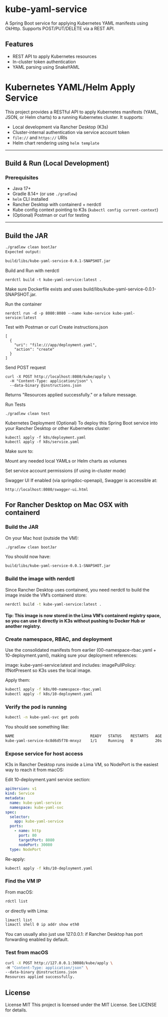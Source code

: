 # kube-yaml-service

A Spring Boot service for applying Kubernetes YAML manifests using OkHttp. Supports POST/PUT/DELETE via a REST API.

## Features

- REST API to apply Kubernetes resources
- In-cluster token authentication
- YAML parsing using SnakeYAML

# Kubernetes YAML/Helm Apply Service

This project provides a RESTful API to apply Kubernetes manifests (YAML, JSON, or Helm charts) to a running Kubernetes cluster. It supports:
- Local development via Rancher Desktop (K3s)
- Cluster-internal authentication via service account token
- `file://` and `https://` URIs
- Helm chart rendering using `helm template`

---

## Build & Run (Local Development)

### Prerequisites

- Java 17+
- Gradle 8.14+ (or use `./gradlew`)
- `helm` CLI installed
- Rancher Desktop with containerd + nerdctl
- Kube config context pointing to K3s (`kubectl config current-context`)
- (Optional) Postman or curl for testing

---

## Build the JAR

```bash
./gradlew clean bootJar
Expected output:

build/libs/kube-yaml-service-0.0.1-SNAPSHOT.jar
```
Build and Run with nerdctl
```
nerdctl build -t kube-yaml-service:latest .
```
Make sure Dockerfile exists and uses build/libs/kube-yaml-service-0.0.1-SNAPSHOT.jar.

Run the container
```
nerdctl run -d -p 8080:8080 --name kube-service kube-yaml-service:latest
```
Test with Postman or curl
Create instructions.json
```
[
  {
    "uri": "file:///app/deployment.yaml",
    "action": "create"
  }
]
```
Send POST request
```
curl -X POST http://localhost:8080/kube/apply \
  -H "Content-Type: application/json" \
  --data-binary @instructions.json
  ```
Returns "Resources applied successfully." or a failure message.

Run Tests
```
./gradlew clean test
```
Kubernetes Deployment (Optional)
To deploy this Spring Boot service into your Rancher Desktop or other Kubernetes cluster:

```
kubectl apply -f k8s/deployment.yaml
kubectl apply -f k8s/service.yaml
```
Make sure to:

Mount any needed local YAMLs or Helm charts as volumes

Set service account permissions (if using in-cluster mode)

Swagger UI
If enabled (via springdoc-openapi), Swagger is accessible at:

```
http://localhost:8080/swagger-ui.html
```

## For Rancher Desktop on Mac OSX with containerd

### Build the JAR
On your Mac host (outside the VM):

```bash
./gradlew clean bootJar
```
You should now have:
```bash
build/libs/kube-yaml-service-0.0.1-SNAPSHOT.jar
```

### Build the image with nerdctl
Since Rancher Desktop uses containerd, you need nerdctl to build the image inside the VM’s containerd store:

```bash
nerdctl build -t kube-yaml-service:latest .
```
#### Tip: This image is now stored in the Lima VM’s containerd registry space, so you can use it directly in K3s without pushing to Docker Hub or another registry.

### Create namespace, RBAC, and deployment
Use the consolidated manifests from earlier (00-namespace-rbac.yaml + 10-deployment.yaml), making sure your deployment references:

image: kube-yaml-service:latest
and includes:
imagePullPolicy: IfNotPresent
so K3s uses the local image.

Apply them:

```bash
kubectl apply -f k8s/00-namespace-rbac.yaml
kubectl apply -f k8s/10-deployment.yaml
```

### Verify the pod is running
```bash
kubectl -n kube-yaml-svc get pods
```

You should see something like:
```bash
NAME                                  READY   STATUS    RESTARTS   AGE
kube-yaml-service-6c8d6d5f78-mnxyz    1/1     Running   0          20s
```

### Expose service for host access
K3s in Rancher Desktop runs inside a Lima VM, so NodePort is the easiest way to reach it from macOS:

Edit 10-deployment.yaml service section:

```yaml
apiVersion: v1
kind: Service
metadata:
  name: kube-yaml-service
  namespace: kube-yaml-svc
spec:
  selector:
    app: kube-yaml-service
  ports:
    - name: http
      port: 80
      targetPort: 8080
      nodePort: 30080
  type: NodePort
```

Re-apply:

```bash
kubectl apply -f k8s/10-deployment.yaml
```
### Find the VM IP
From macOS:

```bash
rdctl list
```

or directly with Lima:

```bash
limactl list
limactl shell 0 ip addr show eth0
```
You can usually also just use 127.0.0.1:<nodePort> if Rancher Desktop has port forwarding enabled by default.

### Test from macOS
```bash
curl -X POST http://127.0.0.1:30080/kube/apply \
-H "Content-Type: application/json" \
--data-binary @instructions.json
Resources applied successfully.
```
## License
License
MIT
This project is licensed under the MIT License. See LICENSE for details.


